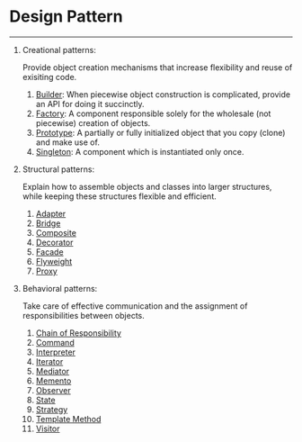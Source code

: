 # Design Pattern

---

1. Creational patterns:

    Provide object creation mechanisms that increase flexibility and reuse of exisiting code.

    1. [Builder](./creational/builder/): When piecewise object construction is complicated, provide an API for doing it succinctly.
    1. [Factory](./creational/factories/): A component responsible solely for the wholesale (not piecewise) creation of objects.
    1. [Prototype](./creational/prototype/): A partially or fully initialized object that you copy (clone) and make use of.
    1. [Singleton](./creational/singleton/): A component which is instantiated only once.

1. Structural patterns:

    Explain how to assemble objects and classes into larger structures, while keeping these structures flexible and efficient.

    1. [Adapter](./structural/adapter/)
    1. [Bridge](./structural/bridge/)
    1. [Composite](./structural/composite/)
    1. [Decorator](./structural/decorator/)
    1. [Facade](./structural/facade/)
    1. [Flyweight](./structural/flyweight/)
    1. [Proxy](./structural/proxy/)

1. Behavioral patterns:

    Take care of effective communication and the assignment of responsibilities between objects.

    1. [Chain of Responsibility](./behavioral/chain_of_responsibility/)
    1. [Command](./behavioral/command/)
    1. [Interpreter](./behavioral/interpreter/)
    1. [Iterator](./behavioral/iterator/)
    1. [Mediator](./behavioral/mediator/)
    1. [Memento](./behavioral/memento/)
    1. [Observer](./behavioral/observer/)
    1. [State](./behavioral/state/)
    1. [Strategy](./behavioral/strategy/)
    1. [Template Method](./behavioral/template_method/)
    1. [Visitor](./behavioral/visitor/)
